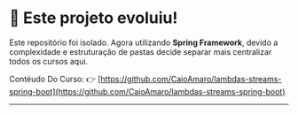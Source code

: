 # 🚀 Este projeto evoluiu!

Este repositório foi isolado. Agora utilizando **Spring Framework**, devido a complexidade e estruturação de pastas decide separar mais centralizar todos os cursos aqui.

Contéudo Do Curso:
👉 [https://github.com/CaioAmaro/lambdas-streams-spring-boot](https://github.com/CaioAmaro/lambdas-streams-spring-boot)

---
